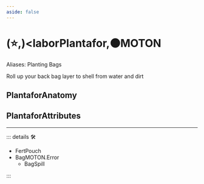 ```yaml
---
aside: false
---
```

# (⭐,)<laborPlantafor</labor>,🟠<motor>MOTON</motor>

Aliases: Planting Bags

Roll up your back bag layer to shell from water and dirt

## PlantaforAnatomy

## PlantaforAttributes

---

<!-- =================================================== -->
<!-- =================================================== -->
<!-- =================================================== -->
<!-- =================================================== -->
<!-- =================================================== -->
::: details 🛠

- FertPouch
- BagMOTON.Error
    - BagSpill

:::
